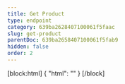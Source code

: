 ```yaml
---
title: Get Product
type: endpoint
category: 639ba2628407100061f5faac
slug: get-product
parentDoc: 639ba2658407100061f5fab9
hidden: false
order: 2
---
```

[block:html]
{
  "html": "<style>\n.LanguagePicker-divider { \n  display: none; }\n  \n[title=\"Toggle library\"] { \n  display: none; }\n</style>"
}
[/block]